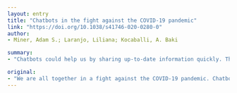 ```yaml
---
layout: entry
title: "Chatbots in the fight against the COVID-19 pandemic"
link: "https://doi.org/10.1038/s41746-020-0280-0"
author:
- Miner, Adam S.; Laranjo, Liliana; Kocaballi, A. Baki

summary:
- "Chatbots could help us by sharing up-to-date information quickly. The risk of amplifying misinformation and lack of prior effectiveness research is cause for concern. Immediate collaborations between healthcare workers, companies, academics and governments are merited. We are all together in a fight against the COVID-19 pandemic. if effectively designed and deployed, chatbots can help us. Can encourage desired health impacting behaviors and lessen the psychological damage caused by fear and isolation."

original:
- "We are all together in a fight against the COVID-19 pandemic. Chatbots, if effectively designed and deployed, could help us by sharing up-to-date information quickly, encouraging desired health impacting behaviors, and lessening the psychological damage caused by fear and isolation. Despite this potential, the risk of amplifying misinformation and the lack of prior effectiveness research is cause for concern. Immediate collaborations between healthcare workers, companies, academics and governments are merited and may aid future pandemic preparedness efforts."
---
```


